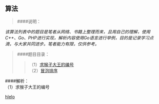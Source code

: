## 算法

>####说明：<br>

<i>该算法列表中的题目是笔者从网络、书籍上整理而来，且用自己的理解，使用C++、Go、PHP进行实现，解析内容使用Go语言进行举例，目的是记录学习点滴，与大家共同进步。笔者能力有限，仅供参考。</i>

>####题目目录：<br>
>>（1）[求猴子大王的编号](#jump_1)<br>
>>（2）[冒泡排序](#jump_2)<br>


####解析：<br>
<span id="jump_1">（1）求猴子大王的编号</span><br>



[hlelo](#jump)
